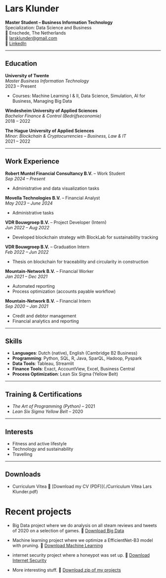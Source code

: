 # Lars Klunder

**Master Student – Business Information Technology**  
Specialization: Data Science and Business  
📍 Enschede, The Netherlands  
📧 larsklunder@gmail.com  
🔗 [LinkedIn](https://www.linkedin.com/in/larsklunder)

---

## Education

**University of Twente**  
*Master Business Information Technology*  
2023 – Present  
- Courses: Machine Learning I & II, Data Science, Simulation, AI for Business, Managing Big Data

**Windesheim University of Applied Sciences**  
*Bachelor Finance & Control (Bedrijfseconomie)*  
2018 – 2022

**The Hague University of Applied Sciences**  
*Minor: Blockchain & Cryptocurrencies – Business, Law & IT*  
2021 – 2022

---

## Work Experience

**Robert Muntel Financial Consultancy B.V.** – Work Student  
*Sep 2024 – Present*  
- Administrative and data visualization tasks

**Movella Technologies B.V.** – Financial Analyst  
*May 2023 – June 2024*  
- Administrative tasks

**VDR Bouwgroep B.V.** – Project Developer (Intern)  
*Jun 2022 – Aug 2022*  
- Developed blockchain strategy with BlockLab for sustainability tracking

**VDR Bouwgroep B.V.** – Graduation Intern  
*Feb 2022 – Jun 2022*  
- Thesis on blockchain for traceability and circularity in construction

**Mountain-Network B.V.** – Financial Worker  
*Jan 2021 – Dec 2021*  
- Automated reporting  
- Process optimization (accounts payable workflow)

**Mountain-Network B.V.** – Financial Intern  
*Sep 2020 – Jan 2021*  
- Credit and debtor management  
- Financial analytics and reporting

---

## Skills

- **Languages**: Dutch (native), English (Cambridge B2 Business)
- **Programming**: Python, SQL, R, Java, SparQL, Hadoop, Pyspark
- **Data Tools**: Tableau, Streamlit
- **Finance Tools**: Exact, AccountView, Excel, Business Central
- **Process Optimization**: Lean Six Sigma (Yellow Belt)

---

## Training & Certifications

- *The Art of Programming (Python)* – 2021  
- *Lean Six Sigma Yellow Belt* – 2020

---

## Interests

- Fitness and active lifestyle  
- Technology and sustainability  
- Travelling

--- 

## Downloads
- Curriculum Vitea
📄 [Download my CV (PDF)](./Curriculum Vitea Lars Klunder.pdf)

# Recent projects
- Big Data project where we do analysis on all steam reviews and tweets of 2020 on a selection of games. 
📄 [Download Big Data](./projects/Steam_Reviews_and_Tweets_2020.pdf)
- Machine learning project where we optimize a EfficientNet-B3 model with pruning. 
📄 [Download Machine Learning](./projects/Machine_Learning_II-2.pdf)
- internet security project where a honeypot was set up. 
📄 [Download Internet Security](./projects/Internet_Security-2.pdf)

- More interesting stuff. 
📄 [Download zip of my projects](./Projects.zip)
